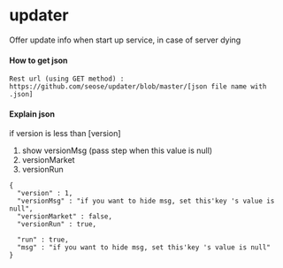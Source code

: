 # updater
Offer update info when start up service, in case of server dying

#### How to get json
```
Rest url (using GET method) :
https://github.com/seose/updater/blob/master/[json file name with .json]
```


#### Explain json
if version is less than [version]
 1. show versionMsg (pass step when this value is null)
 2. versionMarket
 3. versionRun
```
{
  "version" : 1,
  "versionMsg" : "if you want to hide msg, set this'key 's value is null",
  "versionMarket" : false,
  "versionRun" : true,

  "run" : true,
  "msg" : "if you want to hide msg, set this'key 's value is null"
}
```

